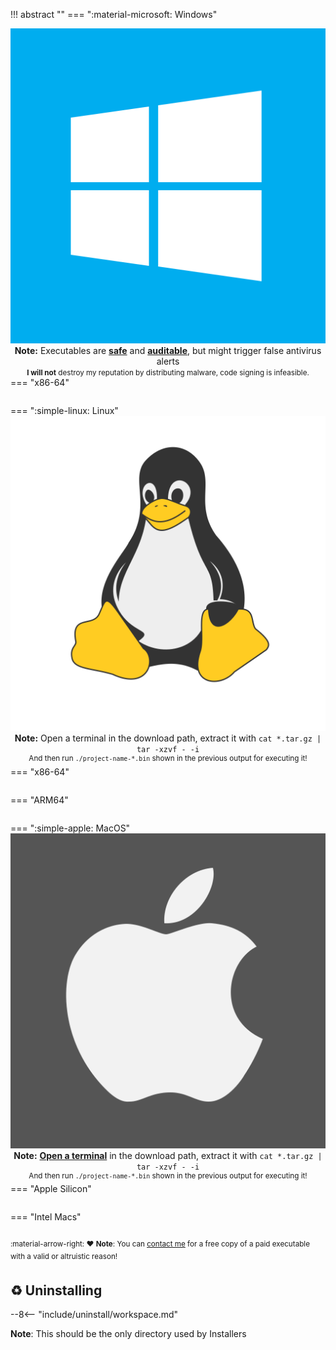 
!!! abstract ""
    === ":material-microsoft: Windows"
        <div align="center">
          <img class="os-logo" src="https://raw.githubusercontent.com/edent/SuperTinyIcons/master/images/svg/windows.svg">
          <div>
            <b>Note:</b> Executables are <b><a href="https://pyaket.dev/faq/windows">safe</a></b> and <b><a href="https://github.com/BrokenSource/BrokenSource/actions">auditable</a></b>, but might trigger false antivirus alerts
            <div><small><b>I will not</b> destroy my reputation by distributing malware, code signing is infeasible.</small></div>
          </div>
        </div>
        === "x86-64"
            <table id="windows-amd64"><tbody class="slim-table"/></table>
    === ":simple-linux: Linux"
        <div align="center">
          <img class="os-logo" src="https://raw.githubusercontent.com/edent/SuperTinyIcons/master/images/svg/linux.svg">
          <div><b>Note:</b> Open a terminal in the download path, extract it with `cat *.tar.gz | tar -xzvf - -i`</div>
          <div><sup>And then run `./project-name-*.bin` shown in the previous output for executing it!</sup></div>
        </div>
        === "x86-64"
            <table id="linux-amd64"><tbody class="slim-table"/></table>
        === "ARM64"
            <table id="linux-arm64"><tbody class="slim-table"/></table>
    === ":simple-apple: MacOS"
        <div align="center">
          <img class="os-logo" src="https://raw.githubusercontent.com/edent/SuperTinyIcons/master/images/svg/apple.svg">
          <div><b>Note:</b> [**Open a terminal**](https://apple.stackexchange.com/a/438999) in the download path, extract it with `cat *.tar.gz | tar -xzvf - -i`</div>
          <div><sup>And then run `./project-name-*.bin` shown in the previous output for executing it!</sup></div>
        </div>
        === "Apple Silicon"
            <table id="macos-arm64"><tbody class="slim-table"/></table>
        === "Intel Macs"
            <table id="macos-amd64"><tbody class="slim-table"/></table>

<sup>:material-arrow-right: ❤️ **Note**: You can [contact me](site:/about/contact) for a free copy of a paid executable with a valid or altruistic reason!</sup>

<script>
  const download_icon = `<span class="twemoji"><svg xmlns="http://www.w3.org/2000/svg" viewBox="0 0 16 16"><path d="M2.75 14A1.75 1.75 0 0 1 1 12.25v-2.5a.75.75 0 0 1 1.5 0v2.5c0 .138.112.25.25.25h10.5a.25.25 0 0 0 .25-.25v-2.5a.75.75 0 0 1 1.5 0v2.5A1.75 1.75 0 0 1 13.25 14Z"></path><path d="M7.25 7.689V2a.75.75 0 0 1 1.5 0v5.689l1.97-1.969a.749.749 0 1 1 1.06 1.06l-3.25 3.25a.75.75 0 0 1-1.06 0L4.22 6.78a.749.749 0 1 1 1.06-1.06z"></path></svg></span>`

  function add_release(emoji, project, platform, architecture, version, members, enabled) {
    const extension = {windows: 'exe', linux: 'tar.gz', macos: 'tar.gz'}[platform];
    const filename = `${project.toLowerCase()}-${platform}-${architecture}-${version}.${extension}`

    // Create the big clickable download button users love
    const download_cell = Object.assign(document.createElement('td'), {style: 'width: 50%'});
    const download_link = Object.assign(document.createElement('a'), {
      className: 'md-button md-button--primary md-button--stretch',
    })
    download_cell.appendChild(download_link)

    if (enabled && !members) {
      download_link.innerHTML = `${download_icon} Download Free ${version}`
      download_link.href = `https://github.com/BrokenSource/${project}/releases/download/${version}/${filename}`
    } else if (enabled && members) {
      download_link.innerHTML = `${download_icon} Download Cheap ${version}`
      download_link.href = "https://www.patreon.com/tremeschin/membership"
    } else {
      download_link.classList.add('md-button--disabled')
      download_link.innerHTML = 'Eventually'
    }

    // Create the hierarchy of elements of this row
    const row = document.createElement('tr')
    row.appendChild(download_cell)

    // Append to the table if it exists
    const table = document.querySelector(`#${platform}-${architecture} tbody`)
    if (table) {table.appendChild(row)}
  }
</script>

## ♻️ Uninstalling

--8<-- "include/uninstall/workspace.md"

<b>Note</b>: This should be the only directory used by Installers

